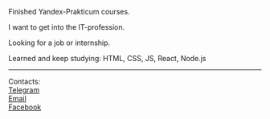 Finished Yandex-Prakticum courses.

I want to get into the IT-profession.

Looking for a job or internship.

Learned and keep studying: HTML, CSS, JS, React, Node.js

***
Contacts:  
[Telegram](https://t.me/maximkaschitskiy)  
[Email](mailto:maxim.kaschitskiy@yandex.ru)  
[Facebook](https://www.facebook.com/maxim.kaschitskiy/)

